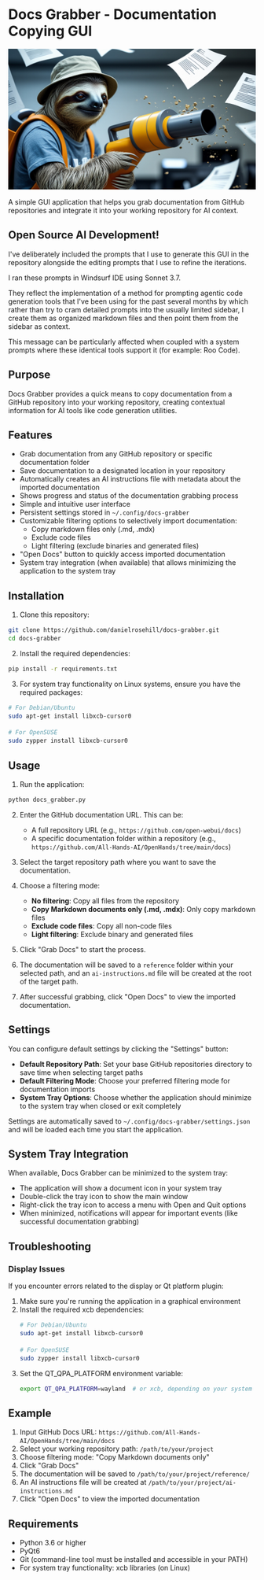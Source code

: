 # Docs Grabber - Documentation Copying GUI

![alt text](docs-grabber.webp)

A simple GUI application that helps you grab documentation from GitHub repositories and integrate it into your working repository for AI context.

## Open Source AI Development!

I've deliberately included the prompts that I use to generate this GUI in the repository alongside the editing prompts that I use to refine the iterations. 

I ran these prompts in Windsurf IDE using Sonnet 3.7.

They reflect the implementation of a method for prompting agentic code generation tools that I've been using for the past several months by which rather than try to cram detailed prompts into the usually limited sidebar, I create them as organized markdown files and then point them from the sidebar as context. 

This message can be particularly affected when coupled with a system prompts where these identical tools support it (for example: Roo Code). 

## Purpose

Docs Grabber provides a quick means to copy documentation from a GitHub repository into your working repository, creating contextual information for AI tools like code generation utilities.

## Features

- Grab documentation from any GitHub repository or specific documentation folder
- Save documentation to a designated location in your repository
- Automatically creates an AI instructions file with metadata about the imported documentation
- Shows progress and status of the documentation grabbing process
- Simple and intuitive user interface
- Persistent settings stored in `~/.config/docs-grabber`
- Customizable filtering options to selectively import documentation:
  - Copy markdown files only (.md, .mdx)
  - Exclude code files
  - Light filtering (exclude binaries and generated files)
- "Open Docs" button to quickly access imported documentation
- System tray integration (when available) that allows minimizing the application to the system tray

## Installation

1. Clone this repository:
```bash
git clone https://github.com/danielrosehill/docs-grabber.git
cd docs-grabber
```

2. Install the required dependencies:
```bash
pip install -r requirements.txt
```

3. For system tray functionality on Linux systems, ensure you have the required packages:
```bash
# For Debian/Ubuntu
sudo apt-get install libxcb-cursor0

# For OpenSUSE
sudo zypper install libxcb-cursor0
```

## Usage

1. Run the application:
```bash
python docs_grabber.py
```

2. Enter the GitHub documentation URL. This can be:
   - A full repository URL (e.g., `https://github.com/open-webui/docs`)
   - A specific documentation folder within a repository (e.g., `https://github.com/All-Hands-AI/OpenHands/tree/main/docs`)

3. Select the target repository path where you want to save the documentation.

4. Choose a filtering mode:
   - **No filtering**: Copy all files from the repository
   - **Copy Markdown documents only (.md, .mdx)**: Only copy markdown files
   - **Exclude code files**: Copy all non-code files
   - **Light filtering**: Exclude binary and generated files

5. Click "Grab Docs" to start the process.

6. The documentation will be saved to a `reference` folder within your selected path, and an `ai-instructions.md` file will be created at the root of the target path.

7. After successful grabbing, click "Open Docs" to view the imported documentation.

## Settings

You can configure default settings by clicking the "Settings" button:

- **Default Repository Path**: Set your base GitHub repositories directory to save time when selecting target paths
- **Default Filtering Mode**: Choose your preferred filtering mode for documentation imports
- **System Tray Options**: Choose whether the application should minimize to the system tray when closed or exit completely

Settings are automatically saved to `~/.config/docs-grabber/settings.json` and will be loaded each time you start the application.

## System Tray Integration

When available, Docs Grabber can be minimized to the system tray:

- The application will show a document icon in your system tray
- Double-click the tray icon to show the main window
- Right-click the tray icon to access a menu with Open and Quit options
- When minimized, notifications will appear for important events (like successful documentation grabbing)

## Troubleshooting

### Display Issues

If you encounter errors related to the display or Qt platform plugin:

1. Make sure you're running the application in a graphical environment
2. Install the required xcb dependencies:
   ```bash
   # For Debian/Ubuntu
   sudo apt-get install libxcb-cursor0
   
   # For OpenSUSE
   sudo zypper install libxcb-cursor0
   ```
3. Set the QT_QPA_PLATFORM environment variable:
   ```bash
   export QT_QPA_PLATFORM=wayland  # or xcb, depending on your system
   ```

## Example

1. Input GitHub Docs URL: `https://github.com/All-Hands-AI/OpenHands/tree/main/docs`
2. Select your working repository path: `/path/to/your/project`
3. Choose filtering mode: "Copy Markdown documents only"
4. Click "Grab Docs"
5. The documentation will be saved to `/path/to/your/project/reference/`
6. An AI instructions file will be created at `/path/to/your/project/ai-instructions.md`
7. Click "Open Docs" to view the imported documentation

## Requirements

- Python 3.6 or higher
- PyQt6
- Git (command-line tool must be installed and accessible in your PATH)
- For system tray functionality: xcb libraries (on Linux)
